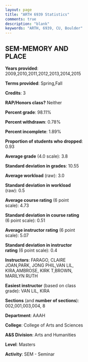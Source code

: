 ```yaml
---
layout: page
title: "ARTH 6939 Statistics"
comments: true
description: "blank"
keywords: "ARTH, 6939, CU, Boulder"
--- 
```

<head>
<script src="https://ajax.googleapis.com/ajax/libs/jquery/2.1.3/jquery.min.js"></script>
<script src="https://dl.dropboxusercontent.com/s/pc42nxpaw1ea4o9/highcharts.js?dl=0"></script>
<!-- <script src="../assets/js/highcharts.js"></script> -->
<style type="text/css">@font-face {
	font-family: "Bebas Neue";
	src: url(https://www.filehosting.org/file/details/544349/BebasNeue%20Regular.otf) format("opentype");
	}
	h1.Bebas { 
		font-family: "Bebas Neue", Verdana, Tahoma;
	}
</style>
</head>
<body>
	<div id="container" style="float: right; width: 45%; height: 88%; margin-left: 2.5%; margin-right: 2.5%;"></div>
	<script language="JavaScript">
		$(document).ready(function() {
		var chart = {type: 'column'};
		var title = {text: 'Grade Distribution'};
		var xAxis = {categories: ['A','B','C','D','F'],crosshair: true};
		var yAxis = {min: 0,title: {text: 'Percentage'}};
		var tooltip = {headerFormat: '<center><b><span style="font-size:20px">{point.key}</span></b></center>',
		               pointFormat: '<td style="padding:0"><b>{point.y:.1f}%</b></td>',
		               footerFormat: '</table>',shared: true,useHTML: true};
		var plotOptions = {column: {pointPadding: 0.0,borderWidth: 0}};  
		var credits = {enabled: false};var series= [{name: 'Percent',data: [86.54,13.46,0.0,0.0,0.0,]}];
		var json = {};
		json.chart = chart;
		json.title = title;
		json.tooltip = tooltip;
		json.xAxis = xAxis;
		json.yAxis = yAxis;  
		json.series = series;
		json.plotOptions = plotOptions;  
		json.credits = credits;
		$('#container').highcharts(json);
	});
	</script>
</body>
			   
## SEM-MEMORY AND PLACE

**Years provided**: 2009,2010,2011,2012,2013,2014,2015

**Terms provided**: Spring,Fall

**Credits**: 3

**RAP/Honors class?** Neither

**Percent grade**: 98.11%

**Percent withdrawn**: 0.78%

**Percent incomplete**: 1.89%

**Proportion of students who dropped**: 0.93

**Average grade** (4.0 scale): 3.8

**Standard deviation in grades**: 10.55

**Average workload** (raw): 3.0

**Standard deviation in workload** (raw): 0.5

**Average course rating** (6 point scale): 4.73

**Standard deviation in course rating** (6 point scale): 0.51

**Average instructor rating** (6 point scale): 5.07

**Standard deviation in instructor rating** (6 point scale): 0.4

**Instructors**: FARAGO, CLAIRE JOAN,PARK, JONG PHIL,VAN LIL, KIRA,AMBROSE, KIRK T,BROWN, MARILYN RUTH

**Easiest instructor** (based on class grade): VAN LIL, KIRA

**Sections** (and **number of sections**): 002,001,003,004, 8

**Department**: AAAH

**College**: College of Arts and Sciences

**A&S Division**: Arts and Humanities

**Level**: Masters

**Activity**: SEM - Seminar